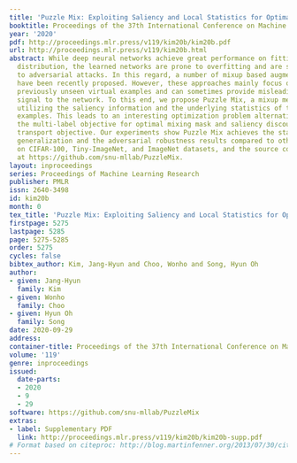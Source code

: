 ```yaml
---
title: 'Puzzle Mix: Exploiting Saliency and Local Statistics for Optimal Mixup'
booktitle: Proceedings of the 37th International Conference on Machine Learning
year: '2020'
pdf: http://proceedings.mlr.press/v119/kim20b/kim20b.pdf
url: http://proceedings.mlr.press/v119/kim20b.html
abstract: While deep neural networks achieve great performance on fitting the training
  distribution, the learned networks are prone to overfitting and are susceptible
  to adversarial attacks. In this regard, a number of mixup based augmentation methods
  have been recently proposed. However, these approaches mainly focus on creating
  previously unseen virtual examples and can sometimes provide misleading supervisory
  signal to the network. To this end, we propose Puzzle Mix, a mixup method for explicitly
  utilizing the saliency information and the underlying statistics of the natural
  examples. This leads to an interesting optimization problem alternating between
  the multi-label objective for optimal mixing mask and saliency discounted optimal
  transport objective. Our experiments show Puzzle Mix achieves the state of the art
  generalization and the adversarial robustness results compared to other mixup methods
  on CIFAR-100, Tiny-ImageNet, and ImageNet datasets, and the source code is available
  at https://github.com/snu-mllab/PuzzleMix.
layout: inproceedings
series: Proceedings of Machine Learning Research
publisher: PMLR
issn: 2640-3498
id: kim20b
month: 0
tex_title: 'Puzzle Mix: Exploiting Saliency and Local Statistics for Optimal Mixup'
firstpage: 5275
lastpage: 5285
page: 5275-5285
order: 5275
cycles: false
bibtex_author: Kim, Jang-Hyun and Choo, Wonho and Song, Hyun Oh
author:
- given: Jang-Hyun
  family: Kim
- given: Wonho
  family: Choo
- given: Hyun Oh
  family: Song
date: 2020-09-29
address: 
container-title: Proceedings of the 37th International Conference on Machine Learning
volume: '119'
genre: inproceedings
issued:
  date-parts:
  - 2020
  - 9
  - 29
software: https://github.com/snu-mllab/PuzzleMix
extras:
- label: Supplementary PDF
  link: http://proceedings.mlr.press/v119/kim20b/kim20b-supp.pdf
# Format based on citeproc: http://blog.martinfenner.org/2013/07/30/citeproc-yaml-for-bibliographies/
---
```

